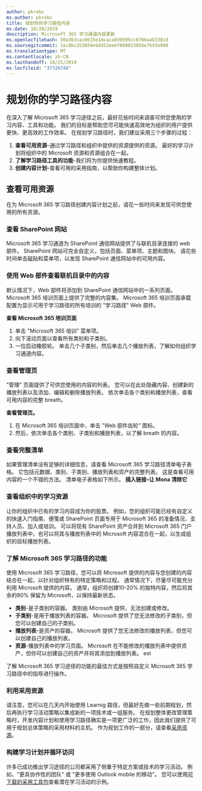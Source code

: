 ```yaml
---
author: pkrebs
ms.author: pkrebs
title: 规划你的学习路径内容
ms.date: 10/20/2019
description: Microsoft 365 学习通道内容更新
ms.openlocfilehash: 50a363cac0615e14caca8d9595cc6766aab3381d
ms.sourcegitcommit: 1ec8bc253850e9dd52eebf609033856e76d3e908
ms.translationtype: MT
ms.contentlocale: zh-CN
ms.lasthandoff: 10/25/2019
ms.locfileid: "37726748"
---
```

# <a name="plan-your-learning-pathways-content"></a>规划你的学习路径内容
在深入了解 Microsoft 365 学习途径之前，最好花些时间来调查可供您使用的学习内容、工具和功能。 我们的目标是帮助您尽可能快速高效地为组织的用户提供更快、更高效的工作效率。 在规划学习路径时，我们建议采用三个步骤的过程：

1. **查看可用资源**–通过学习路径和组织中提供的资源提供的资源。 最好的学习计划将组织中的 Microsoft 资源和资源组合在一起。
2. **了解学习路径工具的功能**-我们将为你提供快速教程。 
3. **创建内容计划**–查看可用的采用指南，以帮助你构建整体计划。

## <a name="review-the-available-resources"></a>查看可用资源
在为 Microsoft 365 学习路径创建内容计划之前，请花一些时间来发现可供您使用的所有资源。 

### <a name="review-the-sharepoint-site"></a>查看 SharePoint 网站
Microsoft 365 学习通道为 SharePoint 通信网站提供了与联机目录连接的 web 部件。 SharePoint 网站可完全自定义，包括页面、菜单项、主题和图块。 请花些时间单击磁贴和菜单项，以发现 SharePoint 通信网站中的可用内容。

### <a name="review-the-content-from-the-online-catalog-with-the-web-part"></a>使用 Web 部件查看联机目录中的内容
默认情况下，Web 部件将添加到 SharePoint 通信网站中的一系列页面。 Microsoft 365 培训页面上提供了完整的内容集。 Microsoft 365 培训页面承载配置为显示可用于学习路径的所有培训的 "学习路径" Web 部件。 

**查看 Microsoft 365 培训页面**
1. 单击 "Microsoft 365 培训" 菜单项。 
1. 向下滚动页面以查看所有类别和子类别。
2. 一位启动橡胶轮。 单击几个子类别，然后单击几个播放列表，了解如何组织学习通道内容。 

### <a name="view-the-administration-page"></a>查看管理页
"管理" 页面提供了可供您使用的内容的列表。 您可以在此处隐藏内容、创建新的播放列表以及添加、编辑和删除播放列表。 依次单击各个类别和播放列表，查看可用内容的完整 breath。 

**查看管理页。**
1. 在 Microsoft 365 培训页面中，单击 "Web 部件齿轮" 图标。 
2. 然后，依次单击各个类别、子类别和播放列表，以了解 breath 的内容。 

### <a name="review-the-full-inventory"></a>查看完整清单
如果管理清单没有足够的详细信息，请查看 Microsoft 365 学习路径清单电子表格。 它包括元数据、类别、子类别、播放列表和资产的完整列表。 这是查看可用内容的一个不错的方法。 清单电子表格如下所示。 **插入链接–让 Mona 清除它**

### <a name="review-the-learning-resources-in-your-organization"></a>查看组织中的学习资源
让你的组织中已有的学习内容成为你的股票。
例如，您的组织可能已经有自定义的快速入门指南、便笺或 SharePoint 页面专用于 Microsoft 365 的准备情况、支持人员、加入或培训。 可以将现有 SharePoint 资产合并到 Microsoft 365 门户播放列表中，也可以将其与播放列表中的 Microsoft 内容混合在一起，以生成组织的目标播放列表。 

### <a name="get-to-know-the-capabilities-of-microsoft-365-learning-pathways"></a>了解 Microsoft 365 学习路径的功能
使用 Microsoft 365 学习路径，您可以将 Microsoft 提供的内容与您创建的内容结合在一起，以针对组织特有的特定策略和过程。 通常情况下，尽量尽可能充分利用 Microsoft 提供的内容。 通常，组织将创建10-20% 的独特内容，然后将其余的80% 保留为 Microsoft，以保持最新状态。

- **类别**-是子类别的容器。 类别由 Microsoft 提供，无法创建或修改。
- **子类别**-是用于播放列表的容器。 Microsoft 提供了您无法修改的子类别，但您可以创建自己的子类别。 
- **播放列表**-是资产的容器。 Microsoft 提供了您无法修改的播放列表，但您可以创建自己的播放列表。  
- **资源**-播放列表中的学习页面。 Microsoft 在不能修改的播放列表中提供资产，但你可以创建自己的资产并将其添加到播放列表。 est

了解 Microsoft 365 学习途径的功能的最佳方式是按照自定义 Microsoft 365 学习路径中的指导进行操作。 

### <a name="leverage-the-adoption-resources"></a>利用采用资源
请注意，您可以在几天内开始使用 Learnig 路径，但最好先做一些前期规划，然后再执行学习活动策略以集成新的一项技术或一组服务。 在规划整体更改管理策略时，开发内容计划和使用学习路径确实是一项更广泛的工作，因此我们提供了可用于规划总体策略的采用材料的主机。 作为规划工作的一部分，请查看[采用资源](https://resources.techcommunity.microsoft.com/adoption/)。

### <a name="build-a-learning-plan-and-iterate"></a>构建学习计划并循环访问 
许多已成功推出学习途径的公司都采用了侧重于特定方案或技术的学习活动。 例如，"更具协作性的团队" 或 "更多使用 Outlook mobile 的移动"。 您可以使用[可下载的采用工具包](https://resources.techcommunity.microsoft.com/adoption/)查看潜在学习活动的示例。


 
